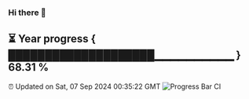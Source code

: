 ### Hi there 👋
⏳ Year progress { ████████████████████▁▁▁▁▁▁▁▁▁▁ } 68.31 %
---
⏰ Updated on Sat, 07 Sep 2024 00:35:22 GMT
![Progress Bar CI](https://github.com/Moyi321/Moyi321/workflows/Progress%20Bar%20CI/badge.svg)
